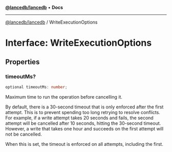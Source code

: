 [**@lancedb/lancedb**](../README.md) • **Docs**

***

[@lancedb/lancedb](../globals.md) / WriteExecutionOptions

# Interface: WriteExecutionOptions

## Properties

### timeoutMs?

```ts
optional timeoutMs: number;
```

Maximum time to run the operation before cancelling it.

By default, there is a 30-second timeout that is only enforced after the
first attempt. This is to prevent spending too long retrying to resolve
conflicts. For example, if a write attempt takes 20 seconds and fails,
the second attempt will be cancelled after 10 seconds, hitting the
30-second timeout. However, a write that takes one hour and succeeds on the
first attempt will not be cancelled.

When this is set, the timeout is enforced on all attempts, including the first.
